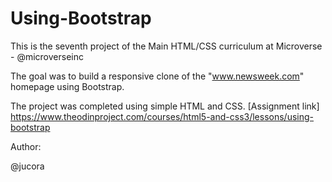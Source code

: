 # Using-Bootstrap

This is the seventh project of the Main HTML/CSS curriculum at Microverse - @microverseinc

The goal was to build a responsive clone of the "www.newsweek.com" homepage using Bootstrap.

The project was completed using simple HTML and CSS. [Assignment link] https://www.theodinproject.com/courses/html5-and-css3/lessons/using-bootstrap

Author:

@jucora
